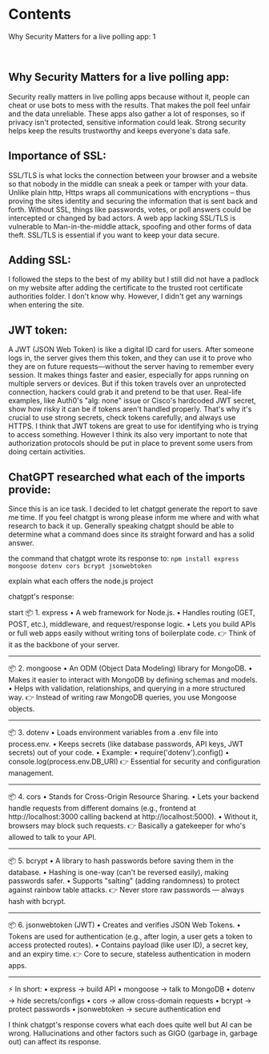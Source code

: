  

# Contents
Why Security Matters for a live polling app: 1

 
## Why Security Matters for a live polling app:
Security really matters in live polling apps because without it, people can cheat or use bots to mess with the results. That makes the poll feel unfair and the data unreliable. These apps also gather a lot of responses, so if privacy isn't protected, sensitive information could leak. Strong security helps keep the results trustworthy and keeps everyone's data safe.

## Importance of SSL:
SSL/TLS is what locks the connection between your browser and a website so that nobody in the middle can sneak a peek or tamper with your data. Unlike plain http, Https wraps all communications with encryptions – thus proving the sites identity and securing the information that is sent back and forth. Without SSL, things like passwords, votes, or poll answers could be intercepted or changed by bad actors. A web app lacking SSL/TLS is vulnerable to Man-in-the-middle attack, spoofing and other forms of data theft. SSL/TLS is essential if you want to keep your data secure. 

## Adding SSL:
I followed the steps to the best of my ability but I still did not have a padlock on my website after adding the certificate to the trusted root certificate authorities folder. I don't know why. However, I didn't get any warnings when entering the site.

## JWT token:
A JWT (JSON Web Token) is like a digital ID card for users. After someone logs in, the server gives them this token, and they can use it to prove who they are on future requests—without the server having to remember every session. It makes things faster and easier, especially for apps running on multiple servers or devices. But if this token travels over an unprotected connection, hackers could grab it and pretend to be that user. Real-life examples, like Auth0's "alg: none" issue or Cisco's hardcoded JWT secret, show how risky it can be if tokens aren't handled properly. That's why it's crucial to use strong secrets, check tokens carefully, and always use HTTPS. I think that JWT tokens are great to use for identifying who is trying to access something. However I think its also very important to note that authorization protocols should be put in place to prevent some users from doing certain activities.

## ChatGPT researched what each of the imports provide:
Since this is an ice task. I decided to let chatgpt generate the report to save me time. If you feel chatgpt is wrong please inform me where and with what research to back it up. Generally speaking chatgpt should be able to determine what a command does since its straight forward and has a solid answer.

the command that chatgpt wrote its response to: 
`npm install express mongoose dotenv cors bcrypt jsonwebtoken`

explain what each offers the node.js project

chatgpt's response:

start
📦 1. express
• A web framework for Node.js.
• Handles routing (GET, POST, etc.), middleware, and request/response logic.
• Lets you build APIs or full web apps easily without writing tons of boilerplate code.
👉 Think of it as the backbone of your server.
________________________________________

📦 2. mongoose
• An ODM (Object Data Modeling) library for MongoDB.
• Makes it easier to interact with MongoDB by defining schemas and models.
• Helps with validation, relationships, and querying in a more structured way.
👉 Instead of writing raw MongoDB queries, you use Mongoose objects.
________________________________________

📦 3. dotenv
• Loads environment variables from a .env file into process.env.
• Keeps secrets (like database passwords, API keys, JWT secrets) out of your code.
• Example:
• require('dotenv').config()
• console.log(process.env.DB_URI)
👉 Essential for security and configuration management.
________________________________________

📦 4. cors
• Stands for Cross-Origin Resource Sharing.
• Lets your backend handle requests from different domains (e.g., frontend at http://localhost:3000 calling backend at http://localhost:5000).
• Without it, browsers may block such requests.
👉 Basically a gatekeeper for who's allowed to talk to your API.
________________________________________

📦 5. bcrypt
• A library to hash passwords before saving them in the database.
• Hashing is one-way (can't be reversed easily), making passwords safer.
• Supports "salting" (adding randomness) to protect against rainbow table attacks.
👉 Never store raw passwords — always hash with bcrypt.
________________________________________

📦 6. jsonwebtoken (JWT)
• Creates and verifies JSON Web Tokens.
• Tokens are used for authentication (e.g., after login, a user gets a token to access protected routes).
• Contains payload (like user ID), a secret key, and an expiry time.
👉 Core to secure, stateless authentication in modern apps.
________________________________________

⚡ In short:
• express → build API
• mongoose → talk to MongoDB
• dotenv → hide secrets/configs
• cors → allow cross-domain requests
• bcrypt → protect passwords
• jsonwebtoken → secure authentication
end

I think chatgpt's response covers what each does quite well but AI can be wrong. Hallucinations and other factors such as GIGO (garbage in, garbage out) can affect its response.
